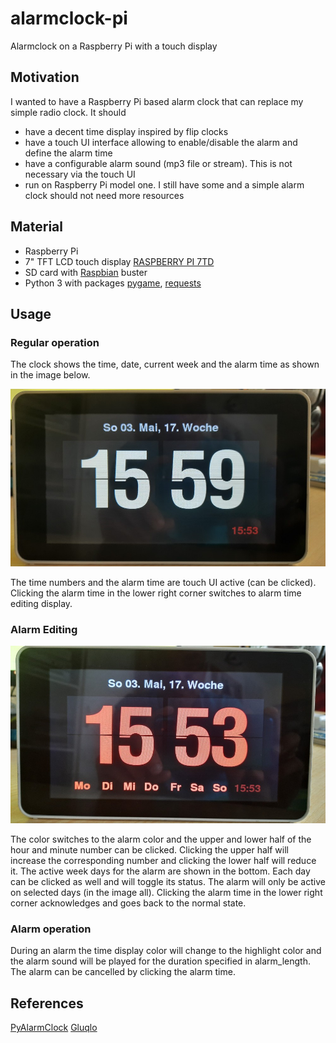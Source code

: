 # alarmclock-pi

Alarmclock on a Raspberry Pi with a touch display

## Motivation

I wanted to have a Raspberry Pi based alarm clock that can replace my simple radio clock.
It should
* have a decent time display inspired by flip clocks
* have a touch UI interface allowing to enable/disable the alarm and define the alarm time
* have a configurable alarm sound (mp3 file or stream). This is not necessary via the touch UI
* run on Raspberry Pi model one. I still have some and a simple alarm clock should not need more resources

## Material

* Raspberry Pi
* 7" TFT LCD touch display [RASPBERRY PI 7TD](https://www.reichelt.de/raspberry-pi-shield-display-lcd-touch-7-800x480-pixel-raspberry-pi-7td-p159859.html)
* SD card with [Raspbian](https://www.raspberrypi.org/downloads/raspbian/) buster
* Python 3 with packages [pygame](https://www.pygame.org/), [requests](https://github.com/psf/requests)

## Usage

### Regular operation

The clock shows the time, date, current week and the alarm time as shown in the image below.

![alt text](img/clock1.jpg "Alarm clock display in (normal) running state")

The time numbers and the alarm time are touch UI active (can be clicked).
Clicking the alarm time in the lower right corner switches to alarm time editing display.

### Alarm Editing

![alt text](img/clock2.jpg "Alarm clock display in alarm editing state")

The color switches to the alarm color and the upper and lower half of the hour and minute number can be clicked.
Clicking the upper half will increase the corresponding number and clicking the lower half will reduce it.
The active week days for the alarm are shown in the bottom. Each day can be clicked as well and will toggle its status.
The alarm will only be active on selected days (in the image all).
Clicking the alarm time in the lower right corner acknowledges and goes back to the normal state.

### Alarm operation

During an alarm the time display color will change to the highlight color and the alarm sound will be played for the duration specified in alarm_length.
The alarm can be cancelled by clicking the alarm time.

## References

[PyAlarmClock](https://github.com/rohrej/PyAlarmClock)
[Gluqlo](https://github.com/alexanderk23/gluqlo.git)

